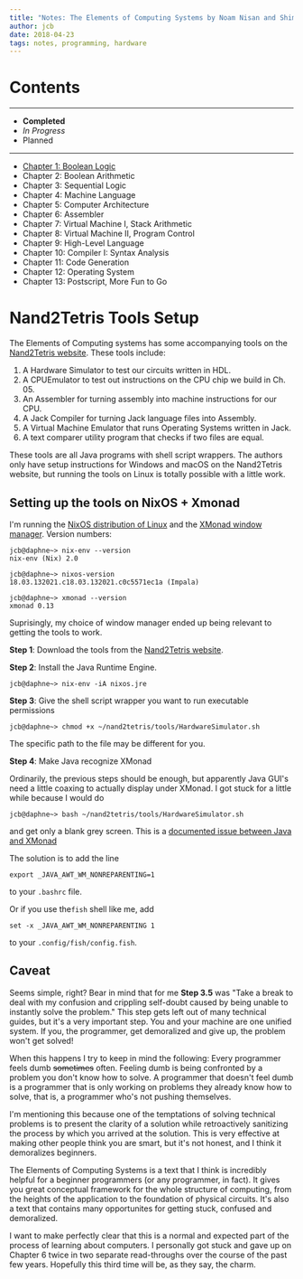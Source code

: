 ```yaml
---
title: "Notes: The Elements of Computing Systems by Noam Nisan and Shimon Schocken"
author: jcb
date: 2018-04-23
tags: notes, programming, hardware
---
```


# Contents

----

-  **Completed**
-  *In Progress*
-  Planned

----

- [Chapter 1: Boolean Logic](/projects/tecp/01)
- Chapter 2: Boolean Arithmetic
- Chapter 3: Sequential Logic
- Chapter 4: Machine Language
- Chapter 5: Computer Architecture
- Chapter 6: Assembler
- Chapter 7: Virtual Machine I, Stack Arithmetic
- Chapter 8: Virtual Machine II, Program Control
- Chapter 9: High-Level Language
- Chapter 10: Compiler I: Syntax Analysis
- Chapter 11: Code Generation
- Chapter 12: Operating System
- Chapter 13: Postscript, More Fun to Go

# Nand2Tetris Tools Setup

The Elements of Computing systems has some accompanying tools on the
[Nand2Tetris website](http://www.nand2tetris.org). These tools include:

1.  A Hardware Simulator to test our circuits written in HDL.
2.  A CPUEmulator to test out instructions on the CPU chip we build in Ch. 05.
3.  An Assembler for turning assembly into machine instructions for our CPU.
4.  A Jack Compiler for turning Jack language files into Assembly.
5.  A Virtual Machine Emulator that runs Operating Systems written in Jack.
6.  A text comparer utility program that checks if two files are equal.

These tools are all Java programs with shell script wrappers. The authors
only have setup instructions for Windows and macOS on the Nand2Tetris website,
but running the tools on Linux is totally possible with a little work.

## Setting up the tools on NixOS + Xmonad

I'm running the [NixOS distribution of Linux](http://www.nixos.org) and the
[XMonad window manager](http://www.xmonad.org).
Version numbers:

```
jcb@daphne~> nix-env --version
nix-env (Nix) 2.0

jcb@daphne~> nixos-version
18.03.132021.c18.03.132021.c0c5571ec1a (Impala)

jcb@daphne~> xmonad --version
xmonad 0.13
```

Suprisingly, my choice of window manager ended up being relevant to getting the
tools to work.

**Step 1**: Download the tools from the
[Nand2Tetris website](http://www.nand2tetris.org/software.php).

**Step 2**: Install the Java Runtime Engine.

```
jcb@daphne~> nix-env -iA nixos.jre
```

**Step 3**: Give the shell script wrapper you want to run executable permissions

```
jcb@daphne~> chmod +x ~/nand2tetris/tools/HardwareSimulator.sh
```

The specific path to the file may be different for you.

**Step 4**: Make Java recognize XMonad

Ordinarily, the previous steps should be enough, but apparently Java GUI's need
a little coaxing to actually display under XMonad. I got stuck for a little
while because I would do

```
jcb@daphne~> bash ~/nand2tetris/tools/HardwareSimulator.sh
```
and get only a blank grey screen. This is a [documented issue between
Java and XMonad](https://wiki.haskell.org/Xmonad/Frequently_asked_questions#Problems_with_Java_applications.2C_Applet_java_console)

The solution is to add the line

```
export _JAVA_AWT_WM_NONREPARENTING=1
```
to your `.bashrc` file.

Or if you use the`fish` shell like me, add

```
set -x _JAVA_AWT_WM_NONREPARENTING 1
```

to your `.config/fish/config.fish`.

## Caveat

Seems simple, right? Bear in mind that for me **Step 3.5** was "Take a break to
deal with my confusion and crippling self-doubt caused by being unable to
instantly solve the problem." This step gets left out of many technical guides,
but it's a very important step. You and your machine are one unified system. If
you, the programmer, get demoralized and give up, the problem won't get solved!

When this happens I try to keep in mind the following: Every programmer feels
dumb ~~sometimes~~ often. Feeling dumb is being confronted by a problem you
don't know how to solve. A programmer that doesn't feel dumb is a programmer
that is only working on problems they already know how to solve, that is,
a programmer who's not pushing themselves.

I'm mentioning this because one of the temptations of solving technical problems
is to present the clarity of a solution while retroactively sanitizing the
process by which you arrived at the solution. This is very effective at making
other people think you are smart, but it's not honest, and I think it
demoralizes beginners.

The Elements of Computing Systems is a text that I think is incredibly helpful
for a beginner programmers (or any programmer, in fact). It gives you great
conceptual framework for the whole structure of computing, from the heights of
the application to the foundation of physical circuits. It's also a text that
contains many opportunites for getting stuck, confused and demoralized.

I want to make perfectly clear that this is a normal and expected part of the
process of learning about computers. I personally got stuck and gave up on
Chapter 6 twice in two separate read-throughs over the course of the past few
years. Hopefully this third time will be, as they say, the charm.
